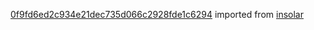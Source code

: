 [0f9fd6ed2c934e21dec735d066c2928fde1c6294](https://github.com/insolar/insolar/commit/0f9fd6ed2c934e21dec735d066c2928fde1c6294) imported from [insolar](https://github.com/insolar/insolar)
